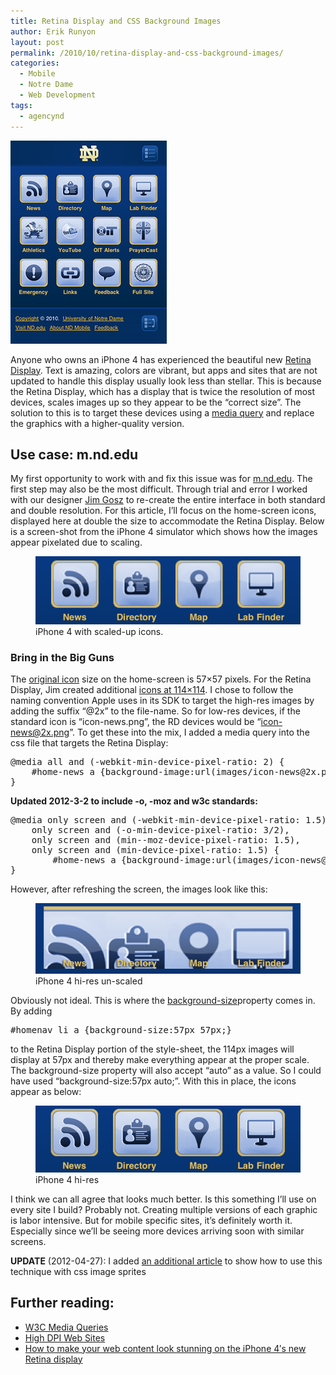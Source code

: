 ```yaml
---
title: Retina Display and CSS Background Images
author: Erik Runyon
layout: post
permalink: /2010/10/retina-display-and-css-background-images/
categories:
  - Mobile
  - Notre Dame
  - Web Development
tags:
  - agencynd
---
```

<img class="alignright" src="/images/2010/mdotnd-ip-small.png" alt="m.nd.edu" />

Anyone who owns an iPhone 4 has experienced the beautiful new [Retina Display][2]. Text is amazing, colors are vibrant, but apps and sites that are not updated to handle this display usually look less than stellar. This is because the Retina Display, which has a display that is twice the resolution of most devices, scales images up so they appear to be the “correct size”. The solution to this is to target these devices using a [media query][3] and replace the graphics with a higher-quality version.<!--more-->

## Use case: m.nd.edu

My first opportunity to work with and fix this issue was for [m.nd.edu][1]. The first step may also be the most difficult. Through trial and error I worked with our designer [Jim Gosz][4] to re-create the entire interface in both standard and double resolution. For this article, I’ll focus on the home-screen icons, displayed here at double the size to accommodate the Retina Display. Below is a screen-shot from the iPhone 4 simulator which shows how the images appear pixelated due to scaling.

<figure>
  <a href="/images/2010/mdotnd-ip4-before.png"><img src="/images/2010/mdotnd-ip4-before-preview.png" alt="iPhone 4 before" /></a>
  <figcaption>iPhone 4 with scaled-up icons.</figcaption>
</figure>

### Bring in the Big Guns

The [original icon][6] size on the home-screen is 57×57 pixels. For the Retina Display, Jim created additional [icons at 114×114][7]. I chose to follow the naming convention Apple uses in its SDK to target the high-res images by adding the suffix “@2x” to the file-name. So for low-res devices, if the standard icon is “icon-news.png”, the RD devices would be “icon-news@2x.png”. To get these into the mix, I added a media query into the css file that targets the Retina Display:

<pre>@media all and (-webkit-min-device-pixel-ratio: 2) {
    #home-news a {background-image:url(images/icon-news@2x.png);}
}</pre>

**Updated 2012-3-2 to include -o, -moz and w3c standards:**

<pre>@media only screen and (-webkit-min-device-pixel-ratio: 1.5),
	only screen and (-o-min-device-pixel-ratio: 3/2),
	only screen and (min--moz-device-pixel-ratio: 1.5),
	only screen and (min-device-pixel-ratio: 1.5) {
		#home-news a {background-image:url(images/icon-news@2x.png);}
}</pre>

However, after refreshing the screen, the images look like this:

<figure><a href="/images/2010/mdotnd-ip4-unscaled.png"><img src="/images/2010/mdotnd-ip4-unscaled-preview.png" alt="iPhone 4 unscaled" /></a>
<figcaption>iPhone 4 hi-res un-scaled</figcaption></figure>

Obviously not ideal. This is where the [background-size][9]property comes in. By adding

<pre>#homenav li a {background-size:57px 57px;}</pre>

to the Retina Display portion of the style-sheet, the 114px images will display at 57px and thereby make everything appear at the proper scale. The background-size property will also accept “auto” as a value. So I could have used “background-size:57px auto;”. With this in place, the icons appear as below:

<figure><a href="/images/2010/mdotnd-ip4-scaled.png"><img src="/images/2010/mdotnd-ip4-scaled-preview.png" alt="iPhone 4 scaled" /></a>
<figcaption>iPhone 4 hi-res</figcaption></figure>

I think we can all agree that looks much better. Is this something I’ll use on every site I build? Probably not. Creating multiple versions of each graphic is labor intensive. But for mobile specific sites, it’s definitely worth it. Especially since we’ll be seeing more devices arriving soon with similar screens.

**UPDATE** (2012-04-27): I added [an additional article][11] to show how to use this technique with css image sprites

## Further reading:

* <a href="http://www.w3.org/TR/css3-mediaqueries/">W3C Media Queries</a>
* <a href="http://webkit.org/blog/55/high-dpi-web-sites/">High DPI Web Sites</a>
* <a href="http://aralbalkan.com/3331">How to make your web content look stunning on the iPhone 4′s new Retina display</a>

 [1]: http://m.nd.edu
 [2]: http://www.apple.com/iphone/features/retina-display.html
 [3]: http://www.w3.org/TR/css3-mediaqueries/
 [4]: http://www.humanradiator.com/
 [5]: /images/2010/mdotnd-ip4-before.png
 [6]: http://m.nd.edu/webkit/css/images/icon-news.png
 [7]: http://m.nd.edu/webkit/css/images/icon-news@2x.png
 [8]: /images/2010/mdotnd-ip4-unscaled.png
 [9]: http://www.w3.org/TR/css3-background/#the-background-size
 [10]: /images/2010/mdotnd-ip4-scaled.png
 [11]: /2012/04/hi-res-retina-display-css-sprites/